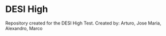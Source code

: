 # DESI High
Repository created for the DESI High Test.
Created by:
  Arturo,
  Jose Maria,
  Alexandro,
  Marco
